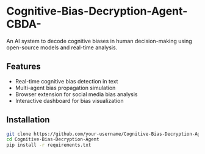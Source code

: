 # Cognitive-Bias-Decryption-Agent-CBDA-

An AI system to decode cognitive biases in human decision-making using open-source models and real-time analysis.

## Features

- Real-time cognitive bias detection in text
- Multi-agent bias propagation simulation
- Browser extension for social media bias analysis
- Interactive dashboard for bias visualization

## Installation

```bash
git clone https://github.com/your-username/Cognitive-Bias-Decryption-Agent
cd Cognitive-Bias-Decryption-Agent
pip install -r requirements.txt
